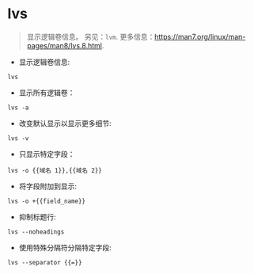 # lvs

> 显示逻辑卷信息。
> 另见：`lvm`.
> 更多信息：<https://man7.org/linux/man-pages/man8/lvs.8.html>.

- 显示逻辑卷信息:

`lvs`

- 显示所有逻辑卷：

`lvs -a`

- 改变默认显示以显示更多细节:

`lvs -v`

- 只显示特定字段：

`lvs -o {{域名 1}},{{域名 2}}`

- 将字段附加到显示:

`lvs -o +{{field_name}}`

- 抑制标题行:

`lvs --noheadings`

- 使用特殊分隔符分隔特定字段:

`lvs --separator {{=}}`
